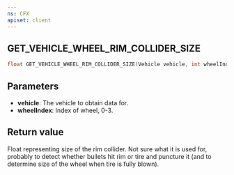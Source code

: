 ```yaml
---
ns: CFX
apiset: client
---
```

## GET_VEHICLE_WHEEL_RIM_COLLIDER_SIZE

```c
float GET_VEHICLE_WHEEL_RIM_COLLIDER_SIZE(Vehicle vehicle, int wheelIndex);
```


## Parameters
* **vehicle**: The vehicle to obtain data for.
* **wheelIndex**: Index of wheel, 0-3.

## Return value
Float representing size of the rim collider. Not sure what it is used for, probably to detect whether bullets hit rim or tire and puncture it (and to determine size of the wheel when tire is fully blown).